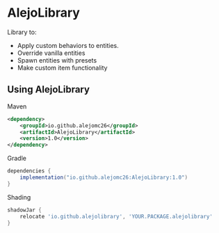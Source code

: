 # AlejoLibrary

Library to:

- Apply custom behaviors to entities.
- Override vanilla entities
- Spawn entities with presets
- Make custom item functionality

## Using AlejoLibrary
Maven
````xml
<dependency>
    <groupId>io.github.alejomc26</groupId>
    <artifactId>AlejoLibrary</artifactId>
    <version>1.0</version>
</dependency>
````

Gradle
````gradle
dependencies {
    implementation("io.github.alejomc26:AlejoLibrary:1.0")
}
````

Shading
````gradle
shadowJar {
    relocate 'io.github.alejolibrary', 'YOUR.PACKAGE.alejolibrary'
}
````

